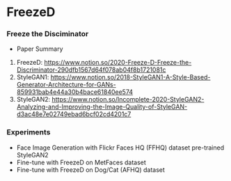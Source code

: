# FreezeD
### Freeze the Disciminator
- Paper Summary
1. FreezeD: https://www.notion.so/2020-Freeze-D-Freeze-the-Discriminator-290dfb1567d64f078ab04f8b1721081c
2. StyleGAN1: https://www.notion.so/2018-StyleGAN1-A-Style-Based-Generator-Architecture-for-GANs-859931bab4e44a30b4bace61840ee574
3. StyleGAN2: https://www.notion.so/Incomplete-2020-StyleGAN2-Analyzing-and-Improving-the-Image-Quality-of-StyleGAN-d3ac48e7e02749ebad6bcf02cd4201c7

### Experiments
- Face Image Generation with Flickr Faces HQ (FFHQ) dataset pre-trained StyleGAN2
- Fine-tune with FreezeD on MetFaces dataset
- Fine-tune with FreezeD on Dog/Cat (AFHQ) dataset
